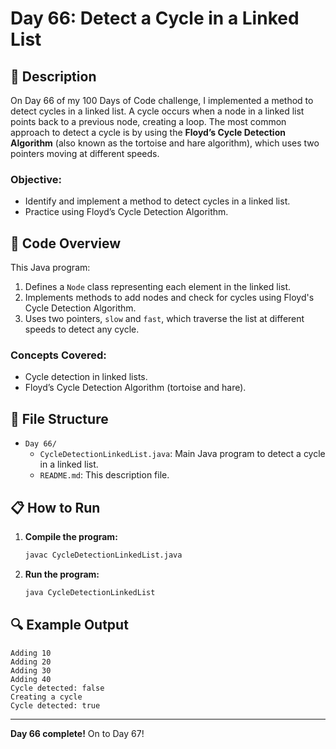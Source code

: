 # Day 66: Detect a Cycle in a Linked List

## 📝 Description

On Day 66 of my 100 Days of Code challenge, I implemented a method to detect cycles in a linked list. A cycle occurs when a node in a linked list points back to a previous node, creating a loop. The most common approach to detect a cycle is by using the **Floyd’s Cycle Detection Algorithm** (also known as the tortoise and hare algorithm), which uses two pointers moving at different speeds.

### **Objective:**
- Identify and implement a method to detect cycles in a linked list.
- Practice using Floyd’s Cycle Detection Algorithm.

## 🚀 Code Overview

This Java program:
1. Defines a `Node` class representing each element in the linked list.
2. Implements methods to add nodes and check for cycles using Floyd's Cycle Detection Algorithm.
3. Uses two pointers, `slow` and `fast`, which traverse the list at different speeds to detect any cycle.

### **Concepts Covered:**
- Cycle detection in linked lists.
- Floyd’s Cycle Detection Algorithm (tortoise and hare).

## 📂 File Structure
- `Day 66/`
  - `CycleDetectionLinkedList.java`: Main Java program to detect a cycle in a linked list.
  - `README.md`: This description file.

## 📋 How to Run
1. **Compile the program:**
   ```bash
   javac CycleDetectionLinkedList.java
   ```
2. **Run the program:**
   ```bash
   java CycleDetectionLinkedList
   ```

## 🔍 Example Output

```plaintext
Adding 10
Adding 20
Adding 30
Adding 40
Cycle detected: false
Creating a cycle
Cycle detected: true
```

---

**Day 66 complete!** On to Day 67!
